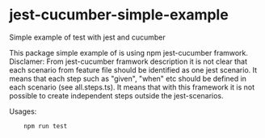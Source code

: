 # jest-cucumber-simple-example
Simple example of test with jest and cucumber

This package simple example of is using npm jest-cucumber framwork.
Disclamer: 
	From jest-cucumber framwork description it is not clear that
	  each scenario from feature file should be identified as one jest 
	  scenario. It means that each step such as "given", "when" etc 
	  should be defined in each scenario (see all.steps.ts).
	It means that with this framework it is not possible to create 
	  independent steps outside the jest-scenarios. 

Usages:	  
```
	npm run test
```
